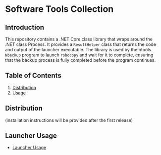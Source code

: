 # Software Tools Collection

## Introduction
This repository contains a .NET Core class library that wraps around the .NET class Process. It provides a `ResultHelper` class that returns the code and output of the launcher executable. The library is used by the ntools `Nbackup` program to launch `robocopy` and wait for it to complete, ensuring that the backup process is fully completed before the program continues.

## Table of Contents
1. [Distribution](#Distribution)
2. [Usage](#usage)

## Distribution
(installation instructions will be provided after the first release)

## Launcher Usage
- [Launcher Usage](./launcher/README.md)
